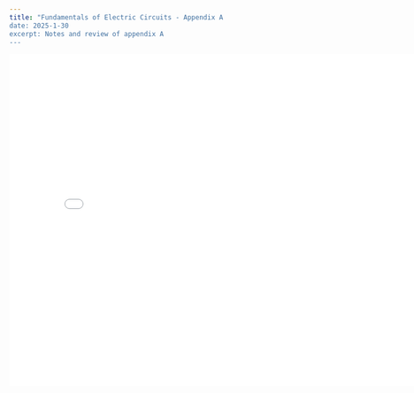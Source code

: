 ```yaml
---
title: "Fundamentals of Electric Circuits - Appendix A
date: 2025-1-30
excerpt: Notes and review of appendix A
---
```


<embed src="/res/books/fundamentals-of-electric-circuits/appendixA.pdf" width="800" height="600" type="application/pdf">
